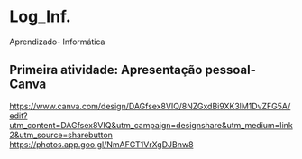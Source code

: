 # Log_Inf.
Aprendizado- Informática 

## Primeira atividade: Apresentação pessoal- Canva
https://www.canva.com/design/DAGfsex8VIQ/8NZGxdBi9XK3lM1DvZFG5A/edit?utm_content=DAGfsex8VIQ&utm_campaign=designshare&utm_medium=link2&utm_source=sharebutton
https://photos.app.goo.gl/NmAFGT1VrXgDJBnw8
